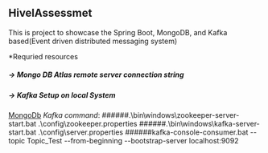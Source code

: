 ## HivelAssessmet

This is project to showcase the Spring Boot, MongoDB, and Kafka based(Event driven distributed messaging system)


*Requried resources
##### -> Mongo DB Atlas remote server connection string
##### -> Kafka Setup on local System


[MongoDb](https://account.mongodb.com/account/login?_ga=2.186707873.862837358.1681463533-1738354520.1673778328 "Atlas Login")
_Kafka command_:
######.\bin\windows\zookeeper-server-start.bat .\config\zookeeper.properties 
######.\bin\windows\kafka-server-start.bat .\config\server.properties
######kafka-console-consumer.bat --topic Topic_Test --from-beginning --bootstrap-server localhost:9092
